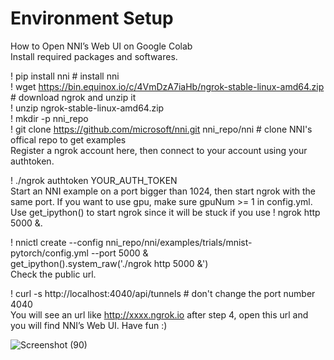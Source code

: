 # Environment Setup
How to Open NNI’s Web UI on Google Colab <br>
Install required packages and softwares.

! pip install nni # install nni <br>
! wget https://bin.equinox.io/c/4VmDzA7iaHb/ngrok-stable-linux-amd64.zip # download ngrok and unzip it <br>
! unzip ngrok-stable-linux-amd64.zip <br>
! mkdir -p nni_repo <br>
! git clone https://github.com/microsoft/nni.git nni_repo/nni # clone NNI's offical repo to get examples <br>
Register a ngrok account here, then connect to your account using your authtoken. <br>

! ./ngrok authtoken YOUR_AUTH_TOKEN <br>
Start an NNI example on a port bigger than 1024, then start ngrok with the same port. If you want to use gpu, make sure gpuNum >= 1 in config.yml. Use get_ipython() to start ngrok since it will be stuck if you use ! ngrok http 5000 &. <br>

! nnictl create --config nni_repo/nni/examples/trials/mnist-pytorch/config.yml --port 5000 & <br>
get_ipython().system_raw('./ngrok http 5000 &') <br>
Check the public url. <br>

! curl -s http://localhost:4040/api/tunnels # don't change the port number 4040 <br>
You will see an url like http://xxxx.ngrok.io after step 4, open this url and you will find NNI’s Web UI. Have fun :) <br>

![Screenshot (90)](https://user-images.githubusercontent.com/94308793/198894113-905a0228-401b-45f8-9868-9425f5b7c3be.png)
